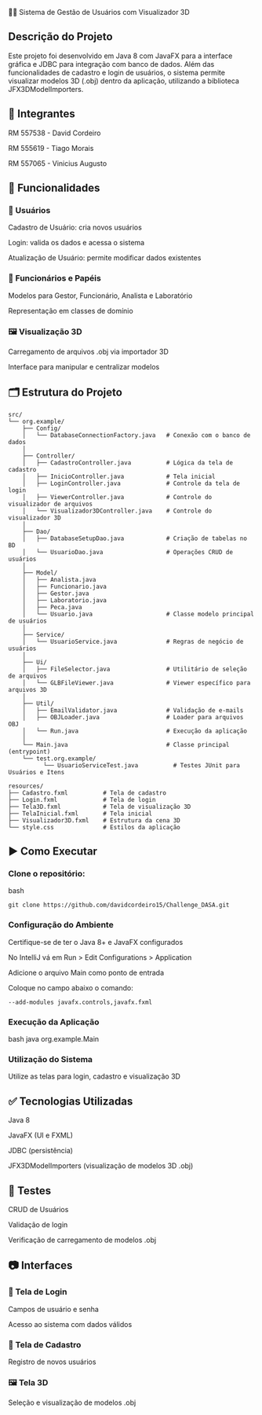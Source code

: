 🧑‍💻 Sistema de Gestão de Usuários com Visualizador 3D
## Descrição do Projeto
Este projeto foi desenvolvido em Java 8 com JavaFX para a interface gráfica e JDBC para integração com banco de dados. Além das funcionalidades de cadastro e login de usuários, o sistema permite visualizar modelos 3D (.obj) dentro da aplicação, utilizando a biblioteca JFX3DModelImporters.

## 👥 Integrantes
RM 557538 - David Cordeiro

RM 555619 - Tiago Morais

RM 557065 - Vinicius Augusto

## 🚀 Funcionalidades
### 👤 Usuários
Cadastro de Usuário: cria novos usuários

Login: valida os dados e acessa o sistema

Atualização de Usuário: permite modificar dados existentes


### 🏢 Funcionários e Papéis
Modelos para Gestor, Funcionário, Analista e Laboratório

Representação em classes de domínio

### 🖼️ Visualização 3D
Carregamento de arquivos .obj via importador 3D

Interface para manipular e centralizar modelos

## 🗂 Estrutura do Projeto
    
    src/
    └── org.example/
        ├── Config/
        │   └── DatabaseConnectionFactory.java   # Conexão com o banco de dados
        │
        ├── Controller/
        │   ├── CadastroController.java          # Lógica da tela de cadastro
        │   ├── InicioController.java            # Tela inicial
        │   ├── LoginController.java             # Controle da tela de login
        │   ├── ViewerController.java            # Controle do visualizador de arquivos
        │   └── Visualizador3DController.java    # Controle do visualizador 3D
        │
        ├── Dao/
        │   ├── DatabaseSetupDao.java            # Criação de tabelas no BD
        │   └── UsuarioDao.java                  # Operações CRUD de usuários
        │
        ├── Model/
        │   ├── Analista.java
        │   ├── Funcionario.java
        │   ├── Gestor.java
        │   ├── Laboratorio.java
        │   ├── Peca.java
        │   └── Usuario.java                     # Classe modelo principal de usuários
        │
        ├── Service/
        │   └── UsuarioService.java              # Regras de negócio de usuários
        │
        ├── Ui/
        │   ├── FileSelector.java                # Utilitário de seleção de arquivos
        │   └── GLBFileViewer.java               # Viewer específico para arquivos 3D
        │
        ├── Util/
        │   ├── EmailValidator.java              # Validação de e-mails
        │   ├── OBJLoader.java                   # Loader para arquivos OBJ
        │   └── Run.java                         # Execução da aplicação
        │
        └── Main.java                            # Classe principal (entrypoint)
        └── test.org.example/
              └── UsuarioServiceTest.java          # Testes JUnit para Usuários e Itens
    
    resources/
    ├── Cadastro.fxml          # Tela de cadastro
    ├── Login.fxml             # Tela de login
    ├── Tela3D.fxml            # Tela de visualização 3D
    ├── TelaInicial.fxml       # Tela inicial
    ├── Visualizador3D.fxml    # Estrutura da cena 3D
    └── style.css              # Estilos da aplicação


## ▶️ Como Executar
### Clone o repositório:
bash

    git clone https://github.com/davidcordeiro15/Challenge_DASA.git

### Configuração do Ambiente
Certifique-se de ter o Java 8+ e JavaFX configurados

No IntelliJ vá em Run > Edit Configurations > Application

Adicione o arquivo Main como ponto de entrada

Coloque no campo abaixo o comando: 
    
    --add-modules javafx.controls,javafx.fxml

### Execução da Aplicação
bash
java org.example.Main
### Utilização do Sistema
Utilize as telas para login, cadastro e visualização 3D

## ✅ Tecnologias Utilizadas
Java 8

JavaFX (UI e FXML)

JDBC (persistência)

JFX3DModelImporters (visualização de modelos 3D .obj)

## 🧪 Testes
CRUD de Usuários

Validação de login

Verificação de carregamento de modelos .obj

## 📷 Interfaces
### 🔑 Tela de Login
Campos de usuário e senha

Acesso ao sistema com dados válidos

### 📝 Tela de Cadastro
Registro de novos usuários

### 🖼️ Tela 3D
Seleção e visualização de modelos .obj
